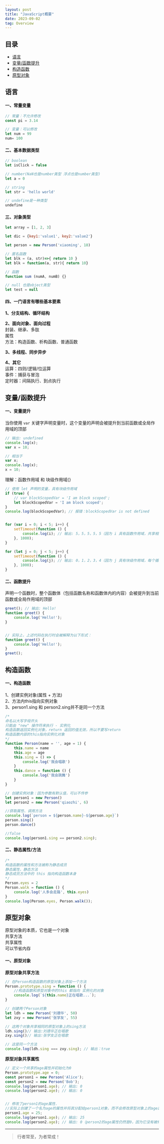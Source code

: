 ```yaml
---
layout: post
title: "JavaScript概要"
date: 2023-09-02
tag: Overview
---   
```





## 目录
* [语言](#content1)
* [变量/函数提升](#content2)
* [构造函数](#content3)
* [原型对象](#content4)







<!-- ************************************************ -->
## <a id="content1">语言</a>

#### **一、常量变量**  
```js
// 常量：不允许修改
const pi = 3.14 

// 变量：可以修改
let num = 99 
num= 100 
```

#### **二、基本数据类型**   
```js
// boolean
let isClick = false

// number(NaN也是number类型 浮点也是number类型)
let a = 0

// string
let str = 'hello world'

// undefine是一种类型
undefine
```

#### **三、对象类型**  
```js
let array = [1, 2, 3]

let dic = {key1:'value1', key2:'value2'}

let person = new Person('xiaoming', 18)

// 匿名函数
let blk = (a, str)=>{ return 10 }
let blk = function(a, str){ return 10}

// 函数
function sum (numA, numB) {}

// null 也是object类型
let test = null
```

#### **四、一门语言有哪些基本要素**     

**1、分支结构、循环结构**  

**2、面向对象、面向过程**    
封装、继承、多肽      
属性      
方法：构造函数、析构函数、普通函数    

**3、多线程、同步异步**   

**4、其它**   
运算：四则/逻辑/位运算    
事件：捕获与冒泡    
定时器：间隔执行、到点执行    


<!-- ************************************************ -->
## <a id="content2">变量/函数提升</a>

#### **一、变量提升**  

当你使用 `var` 关键字声明变量时，这个变量的声明会被提升到当前函数或全局作用域的顶部

```js
// 输出: undefined
console.log(x); 
var x = 10;

// 相当于
var x;
console.log(x); 
x = 10;
```

理解：函数作用域 和 块级作用域{}     
```js
// 使用 let 声明的变量，具有块级作用域
if (true) {
    // var blockScopedVar = 'I am block scoped';
    let blockScopedVar = 'I am block scoped';
}
console.log(blockScopedVar); // 报错：blockScopedVar is not defined


for (var i = 0; i < 5; i++) {
    setTimeout(function () {
        console.log(i); // 输出: 5，5，5，5，5（因为 i 具有函数作用域，共享相同的 i 变量）
    }, 1000);
}

for (let j = 0; j < 5; j++) {
    setTimeout(function () {
        console.log(j); // 输出: 0，1，2，3，4（因为 j 具有块级作用域，每个循环迭代都有自己的 j 变量）
    }, 1000);
}
```

#### **二、函数提升**    
声明一个函数时，整个函数体（包括函数名称和函数体内的内容）会被提升到当前函数或全局作用域的顶部    

```js
greet(); // 输出: Hello!
function greet() {
    console.log('Hello!');
}


// 实际上，上述代码在执行时会被解释为以下形式：
function greet() {
    console.log('Hello!');
}
greet();
```


<!-- ************************************************ -->
## <a id="content3">构造函数</a>

#### **一、构造函数**         
1、创建实例对象(属性 + 方法)     
2、方法内this指向实例对象   
3、person1.sing 和 person2.sing并不是同一个方法

```js
/*
命名以大写字母开头
只能由 "new" 操作符来执行 - 实例化
构造函数返回实例化对象，return 返回的值无效，所以不要写return
构造函数内部的this指向实例化对象
*/
function Person(name = '', age = 1) {
    this.name = name
    this.age = age
    this.sing = () => {
        console.log('我会唱歌')
    }
    this.dance = function () {
        console.log('我会跳舞')
    }
}

// 创建实例对象：因为参数有默认值，可以不传参
let person1 = new Person()
let person2 = new Person('qiaozhi', 6)

//获取属性、调用方法
console.log(`person = ${person.name}-${person.age}`)
person.sing()
person.dance()

//false
console.log(person1.sing == person2.sing);
```

#### **二、静态属性/方法**      
```js
/*
构造函数的属性和方法被称为静态成员
静态属性，静态方法
静态成员方法中的 this 指向构造函数本身
*/
Person.eyes = 2
Person.walk = function () {
    console.log('人多会走路', this.eyes)
}
console.log(Person.eyes, Person.walk());
```


<!-- ************************************************ -->
## <a id="content4">原型对象</a>

原型对象的本质，它也是一个对象     
共享方法   
共享属性   
可以节省内存   

#### **一、原型对象**   

**原型对象共享方法**    
```js
// 在Person构造函数的原型对象上添加一个方法
Person.prototype.sing = function () {
    //构造函数和原型对象中的this 都指向 实例化的对象
    console.log(`${this.name}正在唱歌...`);
}

// 创建两个Person对象
let ldh = new Person('刘德华', 50)
let zxy = new Person('张学友', 55)

// 这两个对象共享相同的原型对象上的sing方法
ldh.sing()// 输出:刘德华正在唱歌
zxy.sing()// 输出:张学友正在唱歌

// 这是同一个方法
console.log(ldh.sing === zxy.sing); // 输出：true
```

**原型对象共享属性**    

```js
// 定义一个共享的age属性并初始化为0
Person.prototype.age = 0; 
const person1 = new Person('Alice');
const person2 = new Person('Bob');
console.log(person1.age); // 输出: 0
console.log(person2.age); // 输出: 0


// 修改了person1的age属性.
//实际上创建了一个名为age的属性并将其分配给person1对象，而不会修改原型对象上的age属性
person1.age = 25;
console.log(person1.age); // 输出: 25
console.log(person2.age); // 输出: 0（person2的age属性仍然是0，因为它没有被修改）
```














----------
>  行者常至，为者常成！




